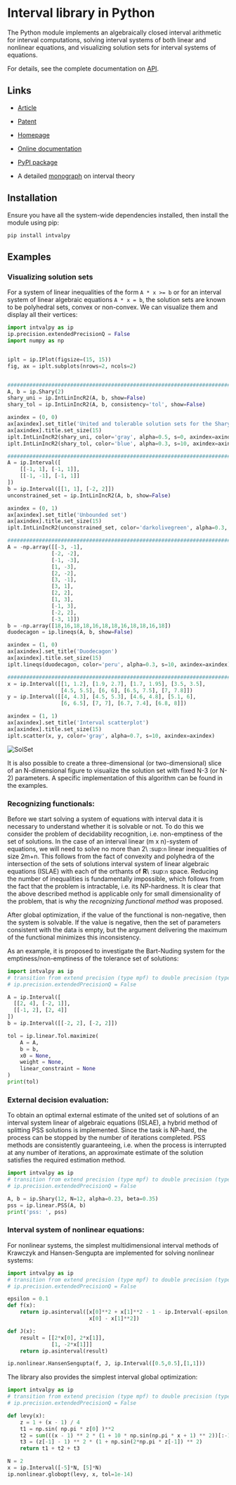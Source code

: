 # Interval library in Python

The Python module implements an algebraically closed interval arithmetic for interval computations, solving interval systems of both
linear and nonlinear equations, and visualizing solution sets for interval systems of equations.

For details, see the complete documentation on [API](https://intvalpy.readthedocs.io/ru/latest/index.html).


Links
-----

* [Article](<https://www.researchgate.net/publication/371587916_IntvalPy_-_a_Python_Interval_Computation_Library>)

* [Patent](<https://elibrary.ru/item.asp?id=69597041>)

* [Homepage](<https://github.com/AndrosovAS/intvalpy>)

* [Online documentation](<https://intvalpy.readthedocs.io/ru/latest/#>)

* [PyPI package](<https://pypi.org/project/intvalpy/>)

* A detailed [monograph](<http://www.nsc.ru/interval/Library/InteBooks/SharyBook.pdf>) on interval theory


## Installation

Ensure you have all the system-wide dependencies installed, then install the module using pip:
```
pip install intvalpy
```

## Examples

### Visualizing solution sets

For a system of linear inequalities of the form ``A * x >= b`` or for an interval system of linear algebraic equations ``A * x = b``,
the solution sets are known to be polyhedral sets, convex or non-convex. We can visualize them and display all their vertices:

```python
import intvalpy as ip
ip.precision.extendedPrecisionQ = False
import numpy as np


iplt = ip.IPlot(figsize=(15, 15))
fig, ax = iplt.subplots(nrows=2, ncols=2)


#########################################################################
A, b = ip.Shary(2)
shary_uni = ip.IntLinIncR2(A, b, show=False)
shary_tol = ip.IntLinIncR2(A, b, consistency='tol', show=False)

axindex = (0, 0)
ax[axindex].set_title('United and tolerable solution sets for the Shary interval system')
ax[axindex].title.set_size(15)
iplt.IntLinIncR2(shary_uni, color='gray', alpha=0.5, s=0, axindex=axindex)
iplt.IntLinIncR2(shary_tol, color='blue', alpha=0.3, s=10, axindex=axindex)

#########################################################################
A = ip.Interval([
    [[-1, 1], [-1, 1]],
    [[-1, -1], [-1, 1]]
])
b = ip.Interval([[1, 1], [-2, 2]])
unconstrained_set = ip.IntLinIncR2(A, b, show=False)

axindex = (0, 1)
ax[axindex].set_title('Unbounded set')
ax[axindex].title.set_size(15)
iplt.IntLinIncR2(unconstrained_set, color='darkolivegreen', alpha=0.3, s=10, axindex=axindex)

#########################################################################
A = -np.array([[-3, -1],
              [-2, -2],
              [-1, -3],
              [1, -3],
              [2, -2],
              [3, -1],
              [3, 1],
              [2, 2],
              [1, 3],
              [-1, 3],
              [-2, 2],
              [-3, 1]])
b = -np.array([18,16,18,18,16,18,18,16,18,18,16,18])
duodecagon = ip.lineqs(A, b, show=False)

axindex = (1, 0)
ax[axindex].set_title('Duodecagon')
ax[axindex].title.set_size(15)
iplt.lineqs(duodecagon, color='peru', alpha=0.3, s=10, axindex=axindex)

#########################################################################
x = ip.Interval([[1, 1.2], [1.9, 2.7], [1.7, 1.95], [3.5, 3.5],
                 [4.5, 5.5], [6, 6], [6.5, 7.5], [7, 7.8]])
y = ip.Interval([[4, 4.3], [4.5, 5.3], [4.6, 4.8], [5.1, 6],
                 [6, 6.5], [7, 7], [6.7, 7.4], [6.8, 8]])

axindex = (1, 1)
ax[axindex].set_title('Interval scatterplot')
ax[axindex].title.set_size(15)
iplt.scatter(x, y, color='gray', alpha=0.7, s=10, axindex=axindex)
```
![SolSet](https://raw.githubusercontent.com/AndrosovAS/intvalpy/master/examples/SolSet.png)


It is also possible to create a three-dimensional (or two-dimensional) slice of an N-dimensional figure to visualize the solution set 
with fixed N-3 (or N-2) parameters. A specific implementation of this algorithm can be found in the examples.

### Recognizing functionals:

Before we start solving a system of equations with interval data it is necessary to understand whether it is solvable or not.
To do this we consider the problem of decidability recognition, i.e. non-emptiness of the set of solutions.
In the case of an interval linear (m x n)-system of equations, we will need to solve no more than 2\ :sup:`n`
linear inequalities of size 2m+n. This follows from the fact of convexity and polyhedra of the intersection of the sets of solutions
interval system of linear algebraic equations (ISLAE) with each of the orthants of **R**\ :sup:`n` space.
Reducing the number of inequalities is fundamentally impossible, which follows from the fact that the problem is intractable,
i.e. its NP-hardness. It is clear that the above described method is applicable only for small dimensionality of the problem,
that is why the *recognizing functional method* was proposed.

After global optimization, if the value of the functional is non-negative, then the system is solvable. If the value is negative,
then the set of parameters consistent with the data is empty, but the argument delivering the maximum of the functional minimizes this inconsistency.

As an example, it is proposed to investigate the Bart-Nuding system for the emptiness/non-emptiness of the tolerance set of solutions:

```python
import intvalpy as ip
# transition from extend precision (type mpf) to double precision (type float)
# ip.precision.extendedPrecisionQ = False

A = ip.Interval([
  [[2, 4], [-2, 1]],
  [[-1, 2], [2, 4]]
])
b = ip.Interval([[-2, 2], [-2, 2]])

tol = ip.linear.Tol.maximize(
    A = A, 
    b = b,
    x0 = None,
    weight = None,
    linear_constraint = None
)
print(tol)
```

### External decision evaluation:

To obtain an optimal external estimate of the united set of solutions of an interval system linear of algebraic equations (ISLAE),
a hybrid method of splitting PSS solutions is implemented. Since the task is NP-hard, the process can be stopped by the number of iterations completed.
PSS methods are consistently guaranteeing, i.e. when the process is interrupted at any number of iterations, an approximate estimate of the solution satisfies the required estimation method.

```python
import intvalpy as ip
# transition from extend precision (type mpf) to double precision (type float)
# ip.precision.extendedPrecisionQ = False

A, b = ip.Shary(12, N=12, alpha=0.23, beta=0.35)
pss = ip.linear.PSS(A, b)
print('pss: ', pss)
```

### Interval system of nonlinear equations:

For nonlinear systems, the simplest multidimensional interval methods of Krawczyk and Hansen-Sengupta are implemented for solving nonlinear systems:

```python
import intvalpy as ip
# transition from extend precision (type mpf) to double precision (type float)
# ip.precision.extendedPrecisionQ = False

epsilon = 0.1
def f(x):
    return ip.asinterval([x[0]**2 + x[1]**2 - 1 - ip.Interval(-epsilon, epsilon),
                          x[0] - x[1]**2])

def J(x):    
    result = [[2*x[0], 2*x[1]],
              [1, -2*x[1]]]
    return ip.asinterval(result)

ip.nonlinear.HansenSengupta(f, J, ip.Interval([0.5,0.5],[1,1]))
```

The library also provides the simplest interval global optimization:

```python
import intvalpy as ip
# transition from extend precision (type mpf) to double precision (type float)
# ip.precision.extendedPrecisionQ = False

def levy(x):
    z = 1 + (x - 1) / 4
    t1 = np.sin( np.pi * z[0] )**2
    t2 = sum(((x - 1) ** 2 * (1 + 10 * np.sin(np.pi * x + 1) ** 2))[:-1])
    t3 = (z[-1] - 1) ** 2 * (1 + np.sin(2*np.pi * z[-1]) ** 2)
    return t1 + t2 + t3

N = 2
x = ip.Interval([-5]*N, [5]*N)
ip.nonlinear.globopt(levy, x, tol=1e-14)
```


